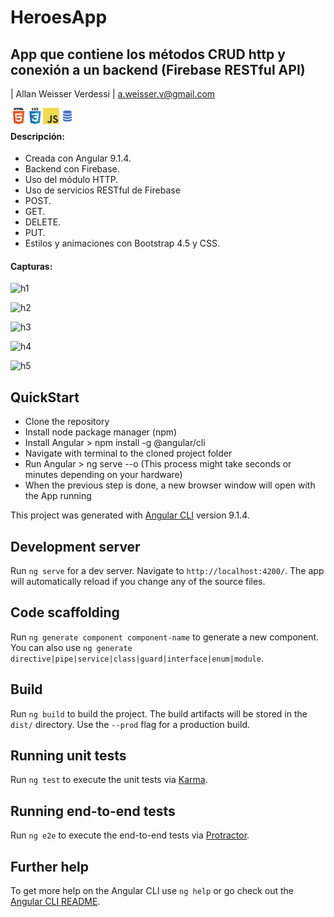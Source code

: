 # HeroesApp
## App que contiene los métodos CRUD http y conexión a un backend (Firebase RESTful API)
| Allan Weisser Verdessi
| a.weisser.v@gmail.com

<img align="left" alt="HTML5" width="26px" src="https://raw.githubusercontent.com/github/explore/80688e429a7d4ef2fca1e82350fe8e3517d3494d/topics/html/html.png" />
<img align="left" alt="CSS3" width="26px" src="https://raw.githubusercontent.com/github/explore/80688e429a7d4ef2fca1e82350fe8e3517d3494d/topics/css/css.png" />
<img align="left" alt="JavaScript" width="26px" src="https://raw.githubusercontent.com/github/explore/80688e429a7d4ef2fca1e82350fe8e3517d3494d/topics/javascript/javascript.png" />
<img align="left" alt="SQL" width="26px" src="https://raw.githubusercontent.com/github/explore/80688e429a7d4ef2fca1e82350fe8e3517d3494d/topics/sql/sql.png" />

<br>

#### Descripción:
  
  - Creada con Angular 9.1.4.
  - Backend con Firebase.
  - Uso del módulo HTTP.
  -	Uso de servicios RESTful de Firebase
  -	POST.
  -	GET.
  -	DELETE.
  -	PUT.
  - Estilos y animaciones con Bootstrap 4.5 y CSS.

  
  #### Capturas:
  
![h1](https://user-images.githubusercontent.com/19677373/89702071-ec904680-d90a-11ea-8d64-f08649de286a.PNG)

![h2](https://user-images.githubusercontent.com/19677373/89702072-ed28dd00-d90a-11ea-8866-a33937e2cac2.PNG)

![h3](https://user-images.githubusercontent.com/19677373/89702073-edc17380-d90a-11ea-9494-8570ef69ae47.PNG)

![h4](https://user-images.githubusercontent.com/19677373/89702074-ee5a0a00-d90a-11ea-9c8e-2d3e0a751337.PNG)

![h5](https://user-images.githubusercontent.com/19677373/89702075-ee5a0a00-d90a-11ea-9b7b-c3b9e5697af8.PNG)

## QuickStart

- Clone the repository
- Install node package manager (npm)
- Install Angular > npm install -g @angular/cli
- Navigate with terminal to the cloned project folder 
- Run Angular > ng serve --o (This process might take seconds or minutes depending on your hardware)
- When the previous step is done, a new browser window will open with the App running

This project was generated with [Angular CLI](https://github.com/angular/angular-cli) version 9.1.4.

## Development server

Run `ng serve` for a dev server. Navigate to `http://localhost:4200/`. The app will automatically reload if you change any of the source files.

## Code scaffolding

Run `ng generate component component-name` to generate a new component. You can also use `ng generate directive|pipe|service|class|guard|interface|enum|module`.

## Build

Run `ng build` to build the project. The build artifacts will be stored in the `dist/` directory. Use the `--prod` flag for a production build.

## Running unit tests

Run `ng test` to execute the unit tests via [Karma](https://karma-runner.github.io).

## Running end-to-end tests

Run `ng e2e` to execute the end-to-end tests via [Protractor](http://www.protractortest.org/).

## Further help

To get more help on the Angular CLI use `ng help` or go check out the [Angular CLI README](https://github.com/angular/angular-cli/blob/master/README.md).
